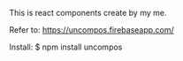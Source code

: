 This is react components create by my me.

Refer to: https://uncompos.firebaseapp.com/

Install: 
$ npm install uncompos
